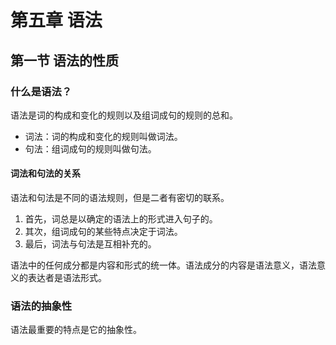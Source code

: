 # 第五章 语法

## 第一节 语法的性质

### 什么是语法？

语法是词的构成和变化的规则以及组词成句的规则的总和。

- 词法：词的构成和变化的规则叫做词法。
- 句法：组词成句的规则叫做句法。

#### 词法和句法的关系

语法和句法是不同的语法规则，但是二者有密切的联系。

1. 首先，词总是以确定的语法上的形式进入句子的。
2. 其次，组词成句的某些特点决定于词法。
3. 最后，词法与句法是互相补充的。

语法中的任何成分都是内容和形式的统一体。语法成分的内容是语法意义，语法意义的表达者是语法形式。

### 语法的抽象性

语法最重要的特点是它的抽象性。
